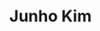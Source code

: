---
# Display name
title: Junho Kim

# Username (this should match the folder name)
authors:
- junho_kim

# Is this the primary user of the site?
superuser: false

# Role/position
role: Postdoc

# Organizations/Affiliations
organizations:
- name: University of Illinois Urbana-Champaign
  url: ""

# Short bio (displayed in user profile at end of posts)
bio: ""

education:
  courses:
  - course: Postdoc
    institution: University of Illinois Urbana-Champaign
    year: 2025-present

# Social/Academic Networking
# For available icons, see: https://sourcethemes.com/academic/docs/page-builder/#icons
#   For an email link, use "fas" icon pack, "envelope" icon, and a link in the
#   form "mailto:your-email@example.com" or "#contact" for contact widget.

# Enter email to display Gravatar (if Gravatar enabled in Config)
email: "arkimjh@illinois.edu"

external_link: https://jhkim0911.github.io/

# Organizational groups that you belong to (for People widget)
#   Set this to `[]` or comment out if you are not using People widget.
user_groups:
- Postdoc Researchers

weight: 1
---